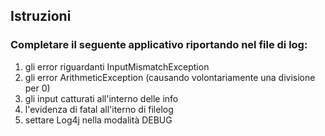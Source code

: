 ## Istruzioni

### Completare il seguente applicativo riportando nel file di log:
1.  gli error riguardanti InputMismatchException 
2.  gli error ArithmeticException (causando volontariamente una divisione per 0)
3.  gli input catturati all'interno delle info
4.  l'evidenza di fatal all'iterno di filelog
5.  settare Log4j nella modalità DEBUG